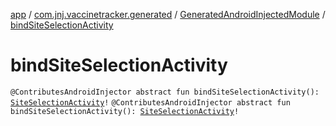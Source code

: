 [app](../../index.md) / [com.jnj.vaccinetracker.generated](../index.md) / [GeneratedAndroidInjectedModule](index.md) / [bindSiteSelectionActivity](./bind-site-selection-activity.md)

# bindSiteSelectionActivity

`@ContributesAndroidInjector abstract fun bindSiteSelectionActivity(): `[`SiteSelectionActivity`](../../com.jnj.vaccinetracker.siteselection/-site-selection-activity/index.md)`!`
`@ContributesAndroidInjector abstract fun bindSiteSelectionActivity(): `[`SiteSelectionActivity`](../../com.jnj.vaccinetracker.siteselection/-site-selection-activity/index.md)`!`